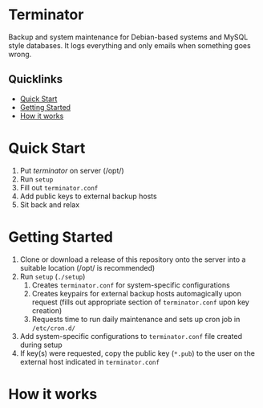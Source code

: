 # Terminator
Backup and system maintenance for Debian-based systems and MySQL style databases.    It logs everything and only emails when something goes wrong.

## Quicklinks
- [Quick Start](#quick-start)
- [Getting Started](#getting-started)
- [How it works](#how-it-works)

# Quick Start
1. Put *terminator* on server (/opt/)
2. Run ```setup```
3. Fill out ```terminator.conf```
4. Add public keys to external backup hosts
5. Sit back and relax

# Getting Started
1. Clone or download a release of this repository onto the server into a suitable location (/opt/ is recommended)
2. Run ```setup``` (```./setup```)
    1. Creates ```terminator.conf``` for system-specific configurations
    2. Creates keypairs for external backup hosts automagically upon request (fills out appropriate section of ```terminator.conf``` upon key creation)
    3. Requests time to run daily maintenance and sets up cron job in ```/etc/cron.d/```
3. Add system-specific configurations to ```terminator.conf``` file created during setup
4. If key(s) were requested, copy the public key (```*.pub```) to the user on the external host indicated in ```terminator.conf```

# How it works
